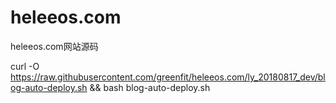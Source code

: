 # heleeos.com
heleeos.com网站源码


curl -O https://raw.githubusercontent.com/greenfit/heleeos.com/ly_20180817_dev/blog-auto-deploy.sh && bash blog-auto-deploy.sh